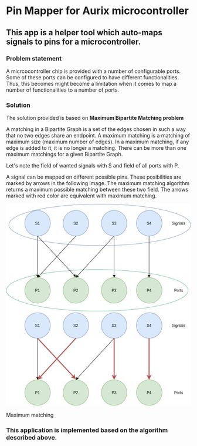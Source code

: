 # Pin Mapper for Aurix microcontroller

## This app is a helper tool which auto-maps signals to pins for a microcontroller.

### Problem statement

A micrcocontroller chip is provided with a number of configurable ports. Some of these ports can be configured to have different functionalities.
Thus, this becomes might become a limitation when it comes to map a number of functionalities to a number of ports.

### Solution

The solution provided is based on **Maximum Bipartite Matching problem**

A matching in a Bipartite Graph is a set of the edges chosen in such a way that no two edges share an endpoint. A maximum matching is a matching of maximum size (maximum number of edges). In a maximum matching, if any edge is added to it, it is no longer a matching. There can be more than one maximum matchings for a given Bipartite Graph.

Let's note the field of wanted signals with S and field of all ports with P.

A signal can be mapped on different possible pins. These posibilities are marked by arrows in the following image.
The maximum matching algorithm returns a maximum possible matching between these two field. The arrows marked with red color are equivalent with maximum matching.

![Maximum matching](/src/assets/images/matching2.jpg)

Maximum matching

### This application is implemented based on the algorithm described above.

